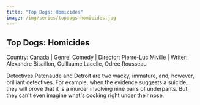 ```yaml
---
title: "Top Dogs: Homicides"
image: /img/series/topdogs-homicides.jpg
---
```


## Top Dogs: Homicides
Country: Canada | Genre: Comedy | Director: Pierre-Luc Miville | Writer: Alexandre Bisaillon, Guillaume Lacelle, Odrée Rousseau 

Detectives Patenaude and Detroit are two wacky, immature, and, however, brilliant detectives. For example, when the evidence suggests a suicide, they will prove that it is a murder involving nine pairs of underpants. But they can't even imagine what's cooking right under their nose.